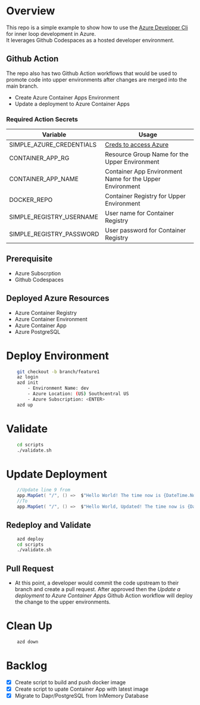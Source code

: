 # Overview
This repo is a simple example to show how to use the [Azure Developer Cli](https://docs.microsoft.com/en-us/azure/developer/azure-developer-cli/reference) for inner loop development in Azure.  
It leverages Github Codespaces as a hosted developer environment. 

## Github Action
The repo also has two Github Action workflows that would be used to promote code into upper environments after changes are merged into the main branch. 
* Create Azure Container Apps Environment 
* Update a deployment to Azure Container Apps

### Required Action Secrets
| Variable | Usage |
--------------- | --------------- 
| SIMPLE_AZURE_CREDENTIALS | [Creds to access Azure](https://docs.microsoft.com/en-us/azure/developer/github/connect-from-azure?tabs=azure-portal%2Cwindows)| 
| CONTAINER_APP_RG | Resource Group Name for the Upper Environment  | 
| CONTAINER_APP_NAME | Container App Environment Name for the Upper Environment | 
| DOCKER_REPO | Container Registry for Upper Environment |
| SIMPLE_REGISTRY_USERNAME | User name for Container Registry | 
| SIMPLE_REGISTRY_PASSWORD | User password for Container Registry | 

## Prerequisite 
* Azure Subscrption
* Github Codespaces

## Deployed Azure Resources 
* Azure Container Registry 
* Azure Container Environment 
* Azure Container App
* Azure PostgreSQL

# Deploy Environment
``` bash
    git checkout -b branch/feature1
    az login 
    azd init 
        - Environment Name: dev
        - Azure Location: (US) Southcentral US
        - Azure Subscription: <ENTER> 
    azd up
```

# Validate
```bash
    cd scripts
    ./validate.sh
```

# Update Deployment
```C#
    //Update line 9 from 
    app.MapGet( "/", () =>  $"Hello World! The time now is {DateTime.Now}" );
    //To 
    app.MapGet( "/", () =>  $"Hello World, Updated! The time now is {DateTime.Now}" );
```

## Redeploy and Validate 
``` bash
    azd deploy 
    cd scripts
    ./validate.sh
```

## Pull Request
* At this point, a developer would commit the code upstream to their branch and create a pull request. After approved then the _Update a deployment to Azure Container Apps_ Github Action workflow will deploy the change to the upper environments. 

# Clean Up
``` bash
    azd down
```

# Backlog
- [X] Create script to build and push docker image
- [X] Create script to upate Container App with latest image
- [X] Migrate to Dapr/PostgreSQL from InMemory Database